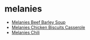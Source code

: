 # melanies

 * [Melanies Beef Barley Soup](index/m/melanies-beef-barley-soup.json)
 * [Melanies Chicken Biscuits Casserole](index/m/melanies-chicken-biscuits-casserole.json)
 * [Melanies Chili](index/m/melanies-chili.json)

